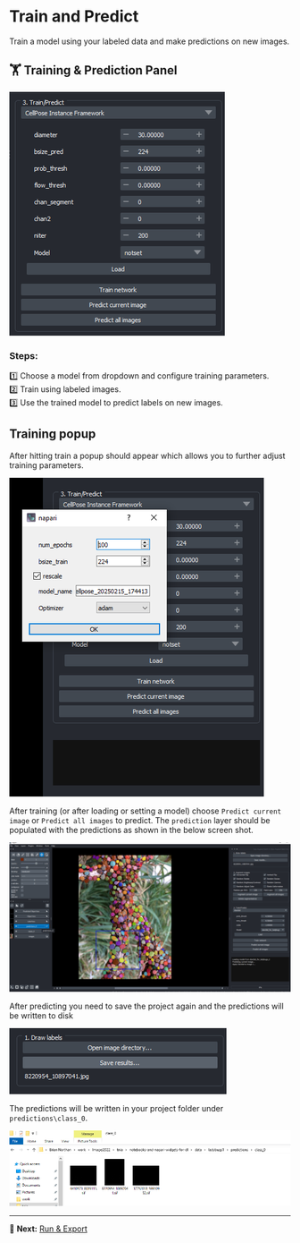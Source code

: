 # Train and Predict  

Train a model using your labeled data and make predictions on new images.  

## 🏋️ Training & Prediction Panel  
![Training Panel](images/train_panel.png)  

### Steps:  
1️⃣ Choose a model from dropdown and configure training parameters.  
2️⃣ Train using labeled images.  
3️⃣ Use the trained model to predict labels on new images.  

## Training popup 

After hitting train a popup should appear which allows you to further adjust training parameters.  

![Training popup](images/train_cellpose.png)

After training (or after loading or setting a model) choose ```Predict current image``` or ```Predict all images``` to predict.   The ```prediction``` layer should be populated with the predictions as shown in the below screen shot.  

![Prediction](images/predict.png)

After predicting you need to save the project again and the predictions will be written to disk

![Save results...](images/save_results.png)

The predictions will be written in your project folder under ```predictions\class_0```.  

![Saved predictions](images/saved_predictions.png)

---

🔄 **Next:** [Run & Export](run_and_export.md)  

